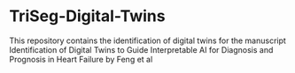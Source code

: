 # TriSeg-Digital-Twins
This repository contains the identification of digital twins for the manuscript Identification of Digital Twins to Guide Interpretable AI for Diagnosis and Prognosis in Heart Failure by Feng et al
